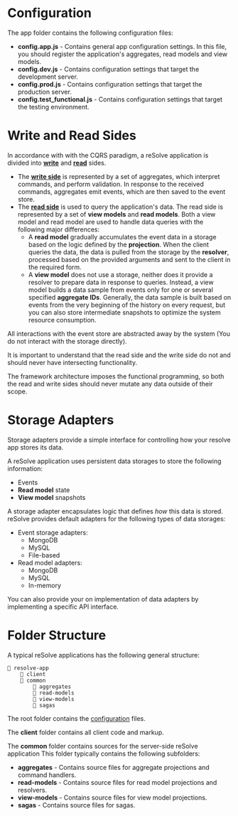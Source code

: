 # Configuration

The app folder contains the following configuration files:

* **config.app.js** - Contains general app configuration settings. In this file, you should register the application's aggregates, read models and view models.
* **config.dev.js** - Contains configuration settings that target the development server.
* **config.prod.js** - Contains configuration settings that target the production server.
* **config.test_functional.js** - Contains configuration settings that target the testing environment.




# Write and Read Sides
In accordance with with the CQRS paradigm, a reSolve application is divided into **[write](write-side.md)** and **[read](read-side.md)** sides.
* The **[write side](write-side.md)** is represented by a set of aggregates, which interpret commands, and perform validation.
In response to the received commands, aggregates emit events, which are then saved to the event store. 
* The **[read side](read-side.md)** is used to query the application's data. The read side is represented by a set of **view models** and **read models**. Both a view model and read model are used to handle data queries with the following major differences:
  *  A **read model** gradually accumulates the event data in a storage based on the logic defined by the **projection**.  When the client queries the data, the data is pulled from the storage by the **resolver**, processed based on the provided arguments and sent to the client in the required form.
  * A **view model** does not use a storage, neither does it provide a resolver to prepare data in response to queries. Instead, a view model builds a data sample from events only for one or several specified **aggregate IDs**. Generally, the data sample is built based on events from the very beginning of the history on every request, but you can also store intermediate snapshots to optimize the system resource consumption.

All interactions with the event store are abstracted away by the system (You do not interact with the storage directly).

It is important to understand that the read side and the write side do not and should never have intersecting functionality. 

The framework architecture imposes the functional programming, so both the read and write sides should never mutate any data outside of their scope.



# Storage Adapters
Storage adapters provide a simple interface for controlling how your resolve app stores its data.

A reSolve application uses persistent data storages to store the following information:
* Events
* **Read model** state 
* **View model** snapshots 

A storage adapter encapsulates logic that defines *how* this data is stored. reSolve provides default adapters for the following types of data storages: 

* Event storage adapters:
  * MongoDB
  * MySQL
  * File-based
* Read model adapters:
  * MongoDB
  * MySQL
  * In-memory 

You can also provide your on implementation of data adapters by implementing a specific API interface.



# Folder Structure
A typical reSolve applications has the following general structure: 


```
📁 resolve-app
    📁 client
    📁 common
        📁 aggregates
        📁 read-models
        📁 view-models
        📁 sagas
```
The root folder contains the [configuration](#configuration) files.

The **client** folder contains all client code and markup.

The **common** folder contains sources for the server-side reSolve application This folder typically contains the following subfolders:
* **aggregates** - Contains source files for aggregate projections and command handlers.
* **read-models** - Contains source files for read model projections and resolvers.
* **view-models** - Contains source files for view model projections.
* **sagas** - Contains source files for sagas.
